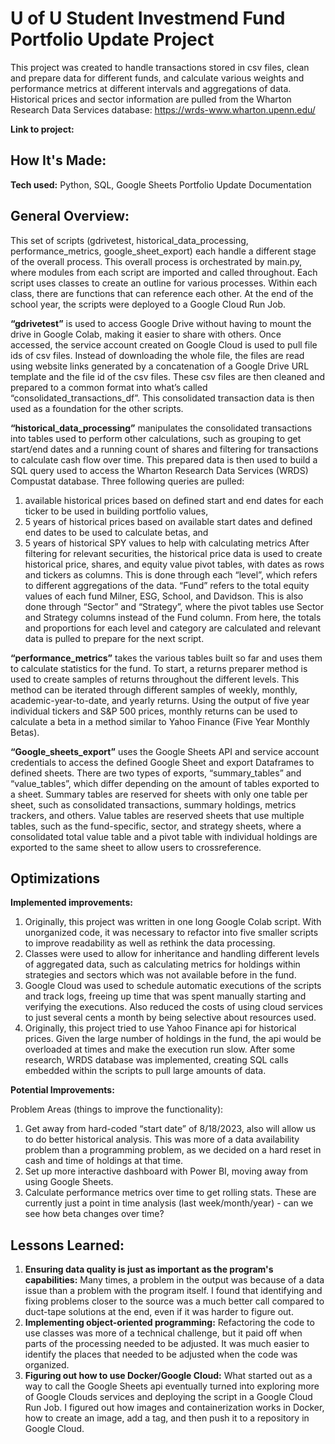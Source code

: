 # U of U Student Investmend Fund Portfolio Update Project
This project was created to handle transactions stored in csv files, clean and prepare data for different funds, and calculate various weights and performance metrics at different intervals and aggregations of data. Historical prices and sector information are pulled from the Wharton Research Data Services database: https://wrds-www.wharton.upenn.edu/

**Link to project:** 

## How It's Made:

**Tech used:** Python, SQL, Google Sheets
Portfolio Update Documentation

## General Overview:

This set of scripts (gdrivetest, historical_data_processing, performance_metrics, google_sheet_export) each handle a different stage of the overall process. This overall process is orchestrated by main.py, where modules from each script are imported and called throughout. Each script uses classes to create an outline for various processes. Within each class, there are functions that can reference each other. At the end of the school year, the scripts were deployed to a Google Cloud Run Job.

**“gdrivetest”** is used to access Google Drive without having to mount the drive in Google Colab, making it easier to share with others. Once accessed, the service account created on Google Cloud is used to pull file ids of csv files. Instead of downloading the whole file, the files are read using website links generated by a concatenation of a Google Drive URL template and the file id of the csv files. These csv files are then cleaned and prepared to a common format into what’s called “consolidated_transactions_df”. This consolidated transaction data is then used as a foundation for the other scripts. 

**“historical_data_processing”** manipulates the consolidated transactions into tables used to perform other calculations, such as grouping to get start/end dates and a running count of shares and filtering for transactions to calculate cash flow over time. This prepared data is then used to build a SQL query used to access the Wharton Research Data Services (WRDS) Compustat database. Three following queries are pulled: 
1) available historical prices based on defined start and end dates for each ticker to be used in building portfolio values, 
2) 5 years of historical prices based on available start dates and defined end dates to be used to calculate betas, and
3) 5 years of historical SPY values to help with calculating metrics
After filtering for relevant securities, the historical price data is used to create historical price, shares, and equity value pivot tables, with dates as rows and tickers as columns. This is done through each “level”, which refers to different aggregations of the data. “Fund” refers to the total equity values of each fund Milner, ESG, School, and Davidson. This is also done through “Sector” and “Strategy”, where the pivot tables use Sector and Strategy columns instead of the Fund column. From here, the totals and proportions for each level and category are calculated and relevant data is pulled to prepare for the next script. 

**“performance_metrics”** takes the various tables built so far and uses them to calculate statistics for the fund. To start, a returns preparer method is used to create samples of returns throughout the different levels. This method can be iterated through different samples of weekly, monthly, academic-year-to-date, and yearly returns. Using the output of five year individual tickers and S&P 500 prices, monthly returns can be used to calculate a beta in a method similar to Yahoo Finance (Five Year Monthly Betas).


**“Google_sheets_export”** uses the Google Sheets API and service account credentials to access the defined Google Sheet and export Dataframes to defined sheets. There are two types of exports, “summary_tables” and “value_tables”, which differ depending on the amount of tables exported to a sheet. Summary tables are reserved for sheets with only one table per sheet, such as consolidated transactions, summary holdings, metrics trackers, and others. Value tables are reserved sheets that use multiple tables, such as the fund-specific, sector, and strategy sheets, where a consolidated total value table and a pivot table with individual holdings are exported to the same sheet to allow users to crossreference.


## Optimizations
**Implemented improvements:**

1. Originally, this project was written in one long Google Colab script. With unorganized code, it was necessary to refactor into five smaller scripts to improve readability as well as rethink the data processing.
2. Classes were used to allow for inheritance and handling different levels of aggregated data, such as calculating metrics for holdings within strategies and sectors which was not available before in the fund.
3. Google Cloud was used to schedule automatic executions of the scripts and track logs, freeing up time that was spent manually starting and verifying the executions. Also reduced the costs of using cloud services to just several cents a month by being selective about resources used.
4. Originally, this project tried to use Yahoo Finance api for historical prices. Given the large number of holdings in the fund, the api would be overloaded at times and make the execution run slow. After some research, WRDS database was implemented, creating SQL calls embedded within the scripts to pull large amounts of data.

**Potential Improvements:**

Problem Areas (things to improve the functionality):
1. Get away from hard-coded “start date” of 8/18/2023, also will allow us to do better historical analysis. This was more of a data availability problem than a programming problem, as we decided on a hard reset in cash and time of holdings at that time.
2. Set up more interactive dashboard with Power BI, moving away from using Google Sheets.
3. Calculate performance metrics over time to get rolling stats. These are currently just a point in time analysis (last week/month/year) - can we see how beta changes over time?

## Lessons Learned:

1. **Ensuring data quality is just as important as the program's capabilities:** Many times, a problem in the output was because of a data issue than a problem with the program itself. I found that identifying and fixing problems closer to the source was a much better call compared to duct-tape solutions at the end, even if it was harder to figure out.
2. **Implementing object-oriented programming:** Refactoring the code to use classes was more of a technical challenge, but it paid off when parts of the processing needed to be adjusted. It was much easier to identify the places that needed to be adjusted when the code was organized.
3. **Figuring out how to use Docker/Google Cloud:** What started out as a way to call the Google Sheets api eventually turned into exploring more of Google Clouds services and deploying the script in a Google Cloud Run Job. I figured out how images and containerization works in Docker, how to create an image, add a tag, and then push it to a repository in Google Cloud.
